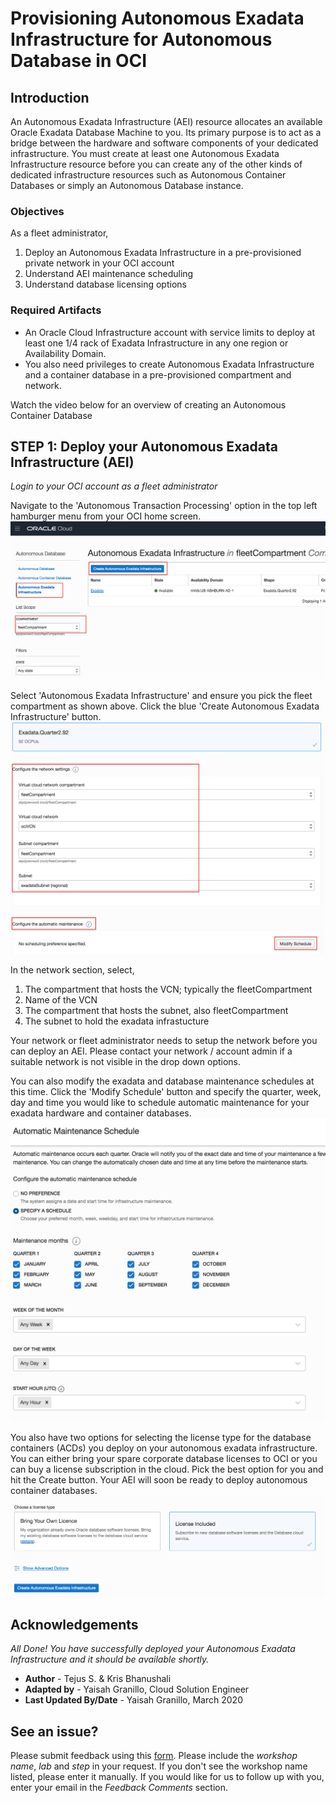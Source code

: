 
# Provisioning Autonomous Exadata Infrastructure for Autonomous Database in OCI

## Introduction
An Autonomous Exadata Infrastructure (AEI) resource allocates an available Oracle Exadata Database Machine to you. Its primary purpose is to act as a bridge between the hardware and software components of your dedicated infrastructure. You must create at least one Autonomous Exadata Infrastructure resource before you can create any of the other kinds of dedicated infrastructure resources such as Autonomous Container Databases or simply an Autonomous Database instance.


### Objectives

As a fleet administrator, 
1. Deploy an Autonomous Exadata Infrastructure in a pre-provisioned private network in your OCI account
2. Understand AEI maintenance scheduling
3. Understand database licensing options

### Required Artifacts
- An Oracle Cloud Infrastructure account with service limits to deploy at least one 1/4 rack of Exadata Infrastructure in any one region or Availability Domain.
- You also need privileges to create Autonomous Exadata Infrastructure and a container database in a pre-provisioned compartment and network.

Watch the video below for an overview of creating an Autonomous Container Database

[](youtube:0iL-zyMziOM)

## STEP 1: Deploy your Autonomous Exadata Infrastructure (AEI)

*Login to your OCI account as a fleet administrator*

Navigate to the 'Autonomous Transaction Processing' option in the top left hamburger menu from your OCI home screen.
    ![create_aei1](./images/create_aei1.png " ")



Select 'Autonomous Exadata Infrastructure' and ensure you pick the fleet compartment as shown above. Click the blue 'Create Autonomous Exadata Infrastructure' button.
    ![create_aei3](./images/create_aei3.png " ")


In the network section, select, 

1. The compartment that hosts the VCN; typically the fleetCompartment
2. Name of the VCN
3. The compartment that hosts the subnet, also fleetCompartment
4. The subnet to hold the exadata infrastucture


Your network or fleet administrator needs to setup the network before you can deploy an AEI. Please contact your network / account admin if a suitable network is not visible in the drop down options.



You can also modify the exadata and database maintenance schedules at this time. Click the 'Modify Schedule' button and specify the quarter, week, day and time you would like to schedule automatic maintenance for your exadata hardware and container databases.
    ![select_schedule](./images/select_schedule.png " ")

You also have two options for selecting the license type for the database containers (ACDs) you deploy on your autonomous exadata infrastructure. You can either bring your spare corporate database licenses to OCI or you can buy a license subscription in the cloud. Pick the best option for you and hit the Create button. Your AEI will soon be ready to deploy autonomous container databases.
    ![license_type](./images/license_type.png " ")


## Acknowledgements

*All Done! You have successfully deployed your Autonomous Exadata Infrastructure and it should be available shortly.*

- **Author** - Tejus S. & Kris Bhanushali
- **Adapted by** -  Yaisah Granillo, Cloud Solution Engineer
- **Last Updated By/Date** - Yaisah Granillo, March 2020

## See an issue?
Please submit feedback using this [form](https://apexapps.oracle.com/pls/apex/f?p=133:1:::::P1_FEEDBACK:1). Please include the *workshop name*, *lab* and *step* in your request.  If you don't see the workshop name listed, please enter it manually. If you would like for us to follow up with you, enter your email in the *Feedback Comments* section. 